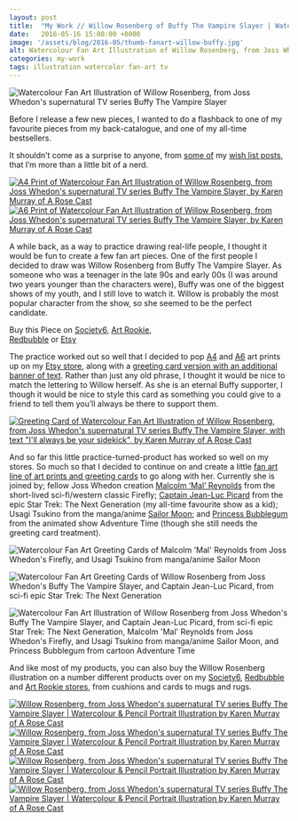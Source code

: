 ```yaml
---
layout: post
title:  "My Work // Willow Rosenberg of Buffy The Vampire Slayer | Watercolour &amp; Pencil Portrait Illustration"
date:   2016-05-16 15:00:00 +0000
image: '/assets/blog/2016-05/thumb-fanart-willow-buffy.jpg'
alt: Watercolour Fan Art Illustration of Willow Rosenberg, from Joss Whedon's supernatural TV series Buffy The Vampire Slayer
categories: my-work
tags: illustration watercolor fan-art tv
---
```


![Watercolour Fan Art Illustration of Willow Rosenberg, from Joss Whedon's supernatural TV series Buffy The Vampire Slayer](/assets/folio/fanart/illustration-fanart-willow-buffy.jpg "Watercolour Fan Art Illustration of Willow Rosenberg, from Joss Whedon's supernatural TV series Buffy The Vampire Slayer, by @arosecast")

Before I release a few new pieces, I wanted to do a flashback to one of my favourite pieces from my back-catalogue, and one of my all-time bestsellers.

It shouldn’t come as a surprise to anyone, from [some of](http://127.0.0.1:4000/wish-list/2016/04/21/6-adorable-brooches-pins-from-independent-makers.html "Wish List // 6 Adorable Brooches and Pins from Independent Makers") my [wish list posts](/wish-list/2016/02/25/6-nerdy-creations-by-independent-artists.html "Wish List // 6 Nerdy Creations by Independent Artists"), that I’m more than a little bit of a nerd.

<div class="row">
	<div class="col-md-6">
		<a href="https://www.etsy.com/listing/210512307/fan-art-willow-rosenberg-of-joss-whedons" title="A4 Print of Watercolour Fan Art Illustration of Willow Rosenberg, from Joss Whedon's supernatural TV series Buffy The Vampire Slayer, by Karen Murray of A Rose Cast"><img src="/assets/blog/2016-05/fanart-willow-buffy-a4-art-print.jpg" alt="A4 Print of Watercolour Fan Art Illustration of Willow Rosenberg, from Joss Whedon's supernatural TV series Buffy The Vampire Slayer, by Karen Murray of A Rose Cast" title="A4 Print of Watercolour Fan Art Illustration of Willow Rosenberg, from Joss Whedon's supernatural TV series Buffy The Vampire Slayer, by @arosecast"></a>
	</div>
	<div class="col-md-6">
		<a href="https://www.etsy.com/listing/267723374/fan-art-postcards-choose-from-picard" title="A6 Print of Watercolour Fan Art Illustration of Willow Rosenberg, from Joss Whedon's supernatural TV series Buffy The Vampire Slayer, by Karen Murray of A Rose Cast"><img src="/assets/blog/2016-05/fanart-willow-buffy-a6-art-print.jpg" alt="A6 Print of Watercolour Fan Art Illustration of Willow Rosenberg, from Joss Whedon's supernatural TV series Buffy The Vampire Slayer, by Karen Murray of A Rose Cast" title="A6 Print of Watercolour Fan Art Illustration of Willow Rosenberg, from Joss Whedon's supernatural TV series Buffy The Vampire Slayer, by @arosecast"></a>
	</div>
</div>

A while back, as a way to practice drawing real-life people, I thought it would be fun to create a few fan art pieces. One of the first people I decided to draw was Willow Rosenberg from Buffy The Vampire Slayer. As someone who was a teenager in the late 90s and early 00s (I was around two years younger than the characters were), Buffy was one of the biggest shows of my youth, and I still love to watch it. Willow is probably the most popular character from the show, so she seemed to be the perfect candidate.

<div class="highlight">
	Buy <span class="the">this</span> Piece <span class="the">on</span> <a href="https://society6.com/product/willow-rosenberg-of-buffy_print#1=45" title="Buy on Society6">Society6</a>, <span class="the"></span> <a href="http://www.artrookie.co.uk/profile_items.php?designer=ARoseCast&design=8195" title="Buy on Art Rookie">Art Rookie</a>,<br></span> <a href="http://www.redbubble.com/people/arosecast/works/21558925-watercolour-fanart-illustration-of-willow-rosenberg-from-joss-whedons-buffy-the-vampire-slayer?c=516778-fan-art" title="Buy on Redbubble">Redbubble</a> <span class="the">or</span> <a href="https://www.etsy.com/uk/shop/ARoseCast?ref=hdr_shop_menu&search_query=willow" title="Etsy">Etsy</a>
</div>

The practice worked out so well that I decided to pop [A4](https://www.etsy.com/listing/210512307/fan-art-willow-rosenberg-of-joss-whedons "A4 art print of Watercolour Fan Art Illustration of Willow Rosenberg, from Joss Whedon's supernatural TV series Buffy The Vampire Slayer, with text &quot;I'll always be your sidekick&quot;") and [A6](https://www.etsy.com/listing/267723374/fan-art-postcards-choose-from-picard "A6 art print of Watercolour Fan Art Illustration of Willow Rosenberg, from Joss Whedon's supernatural TV series Buffy The Vampire Slayer, with text &quot;I'll always be your sidekick&quot;") art prints up on my [Etsy store](https://www.etsy.com/shop/ARoseCast), along with a [greeting card version with an additional banner of text](https://www.etsy.com/listing/213514369/fan-art-greeting-cards-select-who-you "Greeting Card of Watercolour Fan Art Illustration of Willow Rosenberg, from Joss Whedon's supernatural TV series Buffy The Vampire Slayer, with text &quot;I'll always be your sidekick&quot;"). Rather than just any old phrase, I thought it would be nice to match the lettering to Willow herself. As she is an eternal Buffy supporter, I though it would be nice to style this card as something you could give to a friend to tell them you’ll always be there to support them.

<div class="row">
	<div class="col-md-12">
		<a href="https://www.etsy.com/listing/213514369/fan-art-greeting-cards-select-who-you" title="Greeting Card of Watercolour Fan Art Illustration of Willow Rosenberg, from Joss Whedon's supernatural TV series Buffy The Vampire Slayer, with text &quot;I'll always be your sidekick&quot;, by Karen Murray of A Rose Cast"><img src="/assets/blog/2016-05/fanart-willow-buffy-greeting-card.jpg" alt="Greeting Card of Watercolour Fan Art Illustration of Willow Rosenberg, from Joss Whedon's supernatural TV series Buffy The Vampire Slayer, with text &quot;I'll always be your sidekick&quot;, by Karen Murray of A Rose Cast" title="Greeting Card of Watercolour Fan Art Illustration of Willow Rosenberg, from Joss Whedon's supernatural TV series Buffy The Vampire Slayer, with text &quot;I'll always be your sidekick&quot;, by @arosecast"></a>
	</div>
</div>

And so far this little practice-turned-product has worked so well on my stores. So much so that I decided to continue on and create a little [fan art line of art prints and greeting cards](https://www.etsy.com/shop/ARoseCast?ref=hdr_shop_menu&section_id=16232976) to go along with her. Currently she is joined by; fellow Joss Whedon creation [Malcolm ‘Mal’ Reynolds](https://www.etsy.com/listing/209540430/fan-art-malcolm-mal-reynolds-of-joss) from the short-lived sci-fi/western classic Firefly; [Captain Jean-Luc Picard](https://www.etsy.com/listing/211433813/fan-art-captain-jean-luc-picard-of-the) from the epic Star Trek: The Next Generation (my all-time favourite show as a kid); Usagi Tsukino from the manga/anime [Sailor Moon](https://www.etsy.com/listing/208694619/fan-art-tsukino-usagi-sailor-moon-a4); and [Princess Bubblegum](https://www.etsy.com/listing/257921802/fan-art-princess-bubblegum-from) from the animated show Adventure Time (though she still needs the greeting card treatment).

![Watercolour Fan Art Greeting Cards of Malcolm 'Mal' Reynolds from Joss Whedon's Firefly, and Usagi Tsukino from manga/anime Sailor Moon](/assets/blog/2016-05/fanart-sailor-moon-mal-firefly-greeting-card.jpg "Watercolour Fan Art Greeting Cards of Captain Jean-Luc Picard, from sci-fi epic Star Trek: The Next Generation, by @arosecast")

![Watercolour Fan Art Greeting Cards of Willow Rosenberg from Joss Whedon's Buffy The Vampire Slayer, and Captain Jean-Luc Picard, from sci-fi epic Star Trek: The Next Generation](/assets/blog/2016-05/fanart-willow-buffy-picard-star-trek-tng-greeting-card.jpg "Watercolour Fan Art Greeting Cards of Willow Rosenberg from Joss Whedon's Buffy The Vampire Slayer, and Captain Jean-Luc Picard, from sci-fi epic Star Trek: The Next Generation, by @arosecast")

![Watercolour Fan Art Illustration of Willow Rosenberg from Joss Whedon's Buffy The Vampire Slayer, and Captain Jean-Luc Picard, from sci-fi epic Star Trek: The Next Generation, Malcolm 'Mal' Reynolds from Joss Whedon's Firefly, and Usagi Tsukino from manga/anime Sailor Moon, and Princess Bubblegum from cartoon Adventure Time](/assets/blog/2016-05/fanart-a6-art-prints.jpg "Watercolour Fan Art Illustration of Willow Rosenberg from Joss Whedon's Buffy The Vampire Slayer, and Captain Jean-Luc Picard, from sci-fi epic Star Trek: The Next Generation, Malcolm 'Mal' Reynolds from Joss Whedon's Firefly, and Usagi Tsukino from manga/anime Sailor Moon, and Princess Bubblegum from cartoon Adventure Time, by @arosecast")

And like most of my products, you can also buy the Willow Rosenberg illustration on a number different products over on my [Society6](https://society6.com/product/willow-rosenberg-of-buffy_print#1=45), [Redbubble](http://www.redbubble.com/people/arosecast/works/21558925-watercolour-fanart-illustration-of-willow-rosenberg-from-joss-whedons-buffy-the-vampire-slayer) and [Art Rookie stores](http://artrookie.co.uk/profile_items.php?designer=ARoseCast&design=8195), from cushions and cards to mugs and rugs.

<div class="row">
	<div class="col-md-6">
		<a href="https://society6.com/product/willow-rosenberg-of-buffy_print#1=45" title="Buy Watercolour Fan Art Illustration of Willow Rosenberg, from Joss Whedon's supernatural TV series Buffy The Vampire Slayer as a range of products on my Society6 Store"><img src="/assets/blog/2016-05/society6-willow-buffy-pillows.jpg" alt="Willow Rosenberg, from Joss Whedon's supernatural TV series Buffy The Vampire Slayer | Watercolour &amp; Pencil Portrait Illustration by Karen Murray of A Rose Cast" title="Pillow of Willow Rosenberg, from Joss Whedon's supernatural TV series Buffy The Vampire Slayer | Watercolour &amp; Pencil Portrait Illustration by @arosecast"></a>
	</div>
	<div class="col-md-6">
		<a href="https://society6.com/product/willow-rosenberg-of-buffy_print#1=45" title="Buy Watercolour Fan Art Illustration of Willow Rosenberg, from Joss Whedon's supernatural TV series Buffy The Vampire Slayer as a range of products on my Society6 Store"><img src="/assets/blog/2016-05/society6-willow-buffy-phone-skins.jpg" alt="Willow Rosenberg, from Joss Whedon's supernatural TV series Buffy The Vampire Slayer | Watercolour &amp; Pencil Portrait Illustration by Karen Murray of A Rose Cast" title="iPhone Skin of Willow Rosenberg, from Joss Whedon's supernatural TV series Buffy The Vampire Slayer | Watercolour &amp; Pencil Portrait Illustration by @arosecast"></a>
	</div>
</div>

<div class="row">
	<div class="col-md-6">
		<a href="http://www.redbubble.com/people/arosecast/works/21558925-watercolour-fanart-illustration-of-willow-rosenberg-from-joss-whedons-buffy-the-vampire-slayer" title="Buy Watercolour Fan Art Illustration of Willow Rosenberg, from Joss Whedon's supernatural TV series Buffy The Vampire Slayer as a range of products on my Redbubble Store"><img src="/assets/blog/2016-05/redbubble-willow-buffy-journal.jpg" alt="Willow Rosenberg, from Joss Whedon's supernatural TV series Buffy The Vampire Slayer | Watercolour &amp; Pencil Portrait Illustration by Karen Murray of A Rose Cast" title="Hardback Journal of Willow Rosenberg, from Joss Whedon's supernatural TV series Buffy The Vampire Slayer | Watercolour &amp; Pencil Portrait Illustration by @arosecast"></a>
	</div>
	<div class="col-md-6">
		<a href="http://www.redbubble.com/people/arosecast/works/21558925-watercolour-fanart-illustration-of-willow-rosenberg-from-joss-whedons-buffy-the-vampire-slayer?c=516778-fan-art" title="Buy Watercolour Fan Art Illustration of Willow Rosenberg, from Joss Whedon's supernatural TV series Buffy The Vampire Slayer as a range of products on my Redbubble Store"><img src="/assets/blog/2016-05/redbubble-willow-buffy-bags.jpg" alt="Willow Rosenberg, from Joss Whedon's supernatural TV series Buffy The Vampire Slayer | Watercolour &amp; Pencil Portrait Illustration by Karen Murray of A Rose Cast" title="Tote Bag of Willow Rosenberg, from Joss Whedon's supernatural TV series Buffy The Vampire Slayer | Watercolour &amp; Pencil Portrait Illustration by @arosecast"></a>
	</div>
</div>

<div style="display: none;">
	<img src="/assets/blog/2016-05/fan-art-greeting-cards.jpg" alt="Fan art greeting cards, available on Etsy. Choose from Willow Rosenberg, from Joss Whedon's supernatural TV series Buffy The Vampire Slayer; Malcolm ‘Mal’ Reynolds fromm the short-lived sci-fi/western classic Firefly; Captain Jean-Luc Picard from the epic Star Trek: The Next Generation; and Usagi Tsukino from the manga/anime Sailor Moon" title="Fan art greeting cards by @arosecast, available on Etsy. Choose from Willow Rosenberg, from Joss Whedon's supernatural TV series Buffy The Vampire Slayer; Malcolm ‘Mal’ Reynolds fromm the short-lived sci-fi/western classic Firefly; Captain Jean-Luc Picard from the epic Star Trek: The Next Generation; and Usagi Tsukino from the manga/anime Sailor Moon">
</div>